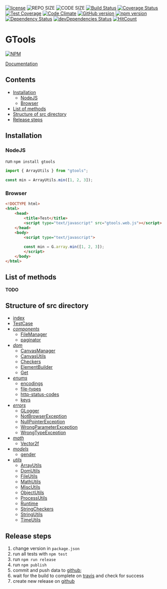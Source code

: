 [![license](https://img.shields.io/github/license/mashape/apistatus.svg)](https://github.com/G43riko/GTools/blob/master/LICENSE)
![REPO SIZE](https://img.shields.io/github/repo-size/G43riko/GTools.svg?style=flat-square)
![CODE SIZE](https://img.shields.io/github/languages/code-size/G43riko/GTools.svg?style=flat-square)
[![Build Status](https://api.travis-ci.org/G43riko/GTools.svg?branch=master)](https://travis-ci.org/G43riko/GTools)
[![Coverage Status](https://coveralls.io/repos/github/G43riko/GTools/badge.svg?branch=master)](https://coveralls.io/github/G43riko/GTools?branch=master)
[![Test Coverage](https://api.codeclimate.com/v1/badges/bbb0af52dcd730cdc422/test_coverage)](https://codeclimate.com/github/G43riko/GTools/test_coverage)
[![Code Climate](https://codeclimate.com/github/G43riko/GTools.svg)](https://codeclimate.com/github/G43riko/GTools)
[![GitHub version](https://badge.fury.io/gh/G43riko%2FGTools.svg)](https://badge.fury.io/gh/G43riko%2FGTools)
[![npm version](https://badge.fury.io/js/gtools.svg)](https://badge.fury.io/js/gtools)
[![Dependency Status](https://david-dm.org/G43riko/GTools.svg)](https://david-dm.org/G43riko/GTools)
[![devDependencies Status](https://david-dm.org/G43riko/GTools/dev-status.svg)](https://david-dm.org/G43riko/GTools?type=dev)
[![HitCount](http://hits.dwyl.io/G43riko/GToools.svg)](http://hits.dwyl.io/G43riko/GToools)

# GTools
[![NPM](https://nodei.co/npm/gtools.png)](https://www.npmjs.com/package/gtools)

[Documentation](http://htmlpreview.github.io/?https://raw.githubusercontent.com/G43riko/GTools/master/doc/index.html)

## Contents

* [Installation](#installation)
     * [NodeJS](#nodejs)
     * [Browser](#browser)
* [List of methods](#list-of-methods)
* [Structure of src directory](#structure-of-src-directory)
* [Release steps](#release-steps)

## Installation
### NodeJS
run `npm install gtools`

```javascript
import { ArrayUtils } from "gtools";

const min = ArrayUtils.min([1, 2, 3]);

```
### Browser
```html
<!DOCTYPE html>
<html>
    <head>
        <title>Test</title>
        <script type="text/javascript" src="gtools.web.js"></script>
    </head>
    <body>
        <script type="text/javascript">
        
        const min = G.array.min([1, 2, 3]);
        </script>
    </body>
</html>
```

## List of methods

**TODO**

## Structure of src directory

- [index](src/index.html)
- [TestCase](src/TestCase.ts)
- *[components](src/components)*
    - [FileManager](src/components/FileManager.ts)
    - [paginator](src/components/paginator.ts)
- *[dom](src/dom)*
    - [CanvasManager](src/dom/CanvasManager.ts)
    - [CanvasUtils](src/dom/CanvasUtils.ts)
    - [Checkers](src/dom/Checkers.ts)
    - [ElementBuilder](src/dom/ElementBuilder.ts)
    - [Get](src/dom/Get.ts)
- *[enums](src/enums)*
    - [encodings](src/enums/enodings.enum.ts)
    - [file-types](src/enums/file-types.enum.ts)
    - [http-status-codes](src/enums/http-status-codes.enum.ts)
    - [keys](src/enums/keys.enum.ts)
- *[errors](src/errors)*
    - [GLogger](src/errors/GLogger.ts)
    - [NotBrowserException](src/errors/NotBrowserException.ts)
    - [NullPointerException](src/errors/NullPointerException.ts)
    - [WrongParameterException](src/errors/WrongParameterException.ts)
    - [WrongTypeException](src/errors/WrongTypeException.ts)
- *[math](src/math)*
    - [Vector2f](src/math/Vector2f.ts)
- *[models](src/models)*
    - [gender](src/models/gender.ts)
- *[utils](src/utils)*
    - [ArrayUtils](src/utils/ArrayUtils.ts)
    - [DomUtils](src/utils/DomUtils.ts)
    - [FileUtils](src/utils/FileUtils.ts)
    - [MathUtils](src/utils/MathUtils.ts)
    - [MiscUtils](src/utils/MiscUtils.ts)
    - [ObjectUtils](src/utils/ObjectUtils.ts)
    - [ProcessUtils](src/utils/ProcessUtils.ts)
    - [Runtime](src/utils/Runtime.ts)
    - [StringCheckers](src/utils/StringCheckers.ts)
    - [StringUtils](src/utils/StringUtils.ts)
    - [TimeUtils](src/utils/TimeUtils.ts)

## Release steps
1. change version in `package.json`
2. run all tests with `npm test`
3. run `npm run release`
4. run `npm publish`
5. commit and push data to [github](https://github.com/G43riko/GTools);
6. wait for the build to complete on [travis](https://travis-ci.org/G43riko/GTools) and check for success
7. create new release on [github](https://github.com/G43riko/GTools/releases)
